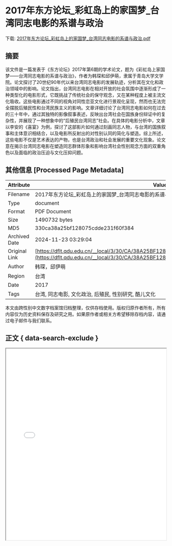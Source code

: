 # 2017年东方论坛_彩虹岛上的家国梦_台湾同志电影的系谱与政治

<!-- tcd_download_link -->
下载: <a href="2017年东方论坛_彩虹岛上的家国梦_台湾同志电影的系谱与政治.pdf" download>2017年东方论坛_彩虹岛上的家国梦_台湾同志电影的系谱与政治.pdf</a>
<!-- tcd_download_link_end -->

## 摘要

<!-- tcd_abstract -->
该文件是一篇发表于《东方论坛》2017年第6期的学术论文，题为《彩虹岛上家国梦——台湾同志电影的系谱与政治》，作者为韩琛和邱伊萌，隶属于青岛大学文学院。论文探讨了20世纪90年代以来台湾同志电影的发展轨迹，分析其在文化和政治领域中的影响。论文指出，台湾同志电影在相对开放的社会氛围中逐渐形成了一种类型化的电影形式，它既挑战了传统社会的保守观念，又在某种程度上被主流文化吸收。这些电影通过不同的视角对同性恋亚文化进行景观化呈现，然而也无法完全摆脱后殖民性和台湾民族主义的影响。文章详细讨论了台湾同志电影如何在过去的三十年中，通过其独特的影像叙事表述，反映出台湾社会在国族身份辩证中的复杂性，并展现了一种想象中的“后殖民台湾同志”社会。在具体的电影分析中，文章以李安的《喜宴》为例，探讨了这部影片如何通过刻画同志人物，与台湾的国族叙事和主体意识相结合，以及电影所反射出的对性别认同的简化与塑造。综上所述，这些电影不仅是艺术表达的产物，也是台湾政治和社会发展的重要文化现象。论文意在揭示台湾同志电影在塑造同志群体形象和影响台湾社会性别观念方面的双重角色以及面临的政治压迫与文化压抑问题。

<!-- tcd_abstract_end -->

## 其他信息 [Processed Page Metadata]

| Attribute       | Value                                  |
|-----------------|----------------------------------------|
| Filename        | 2017年东方论坛_彩虹岛上的家国梦_台湾同志电影的系谱与政治.pdf                             |
| Type            | document                                 |
| Format          | PDF Document                               |
| Size            | 1490732 bytes                           |
| MD5             | 330ca38a25bf128075cdde231f60f384                                  |
| Archived Date   | 2024-11-23 03:29:04                             |
| Original Link   | [https://dflt.qdu.edu.cn/__local/3/30/CA/38A25BF128075CDDE231F60F384_9569CD1F_16BF2C.pdf](https://dflt.qdu.edu.cn/__local/3/30/CA/38A25BF128075CDDE231F60F384_9569CD1F_16BF2C.pdf)                         |
| Author          | 韩琛，邱伊萌                               |
| Region          | 台湾                               |
| Date            | 2017                                 |
| Tags            | 台湾, 同志电影, 文化政治, 后殖民, 性别研究, 酷儿文化                                 |

本文由跨性别中文数字档案馆归档整理，仅供存档使用。版权归原作者所有，所有内容仅为历史资料保存及研究之用。如果原作者或相关方希望移除存档内容，请通过电子邮件与我们联系。

## 正文 { data-search-exclude }

<!-- tcd_main_text -->
<iframe src="../2017年东方论坛_彩虹岛上的家国梦_台湾同志电影的系谱与政治.pdf" width="100%" height="600px">
    <p>无法显示PDF，请下载查看。</p>
</iframe>
<!-- tcd_main_text_end -->

